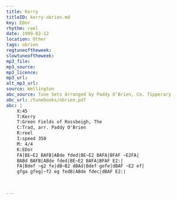 ```yaml
---
title: Kerry
titleID: kerry-obrien.md
key: EDor
rhythm: reel
date: 1999-02-12
location: Other
tags: obrien
regtuneoftheweek:
slowtuneoftheweek:
mp3_file:
mp3_source:
mp3_licence:
mp3_url:
alt_mp3_url:
source: Wellington
abc_source: Tune Sets Arranged by Paddy O’Brien, Co. Tipperary
abc_url: /tunebooks/obrien.pdf
abc: |
    X:45
    T:Kerry
    T:Green Fields of Rossbeigh, The
    C:Trad, arr. Paddy O'Brien
    R:reel
    I:speed 350
    M: 4/4
    K:EDor
    FA|BE~E2 BAFB|ABde fded|BE~E2 BAFA|BFAF ~E2FA|
    BABd BAFB|ABde fded|BE~E2 BAFA|BFAF E2:|
    FA|Bdef ~g2 fe|dB~B2 dBAd|Bdef gefe|dBAF ~E2 ef|
    gfga gfeg|~f2 eg fedB|ABde fdec|dBAF E2:|
    
    

---
```

